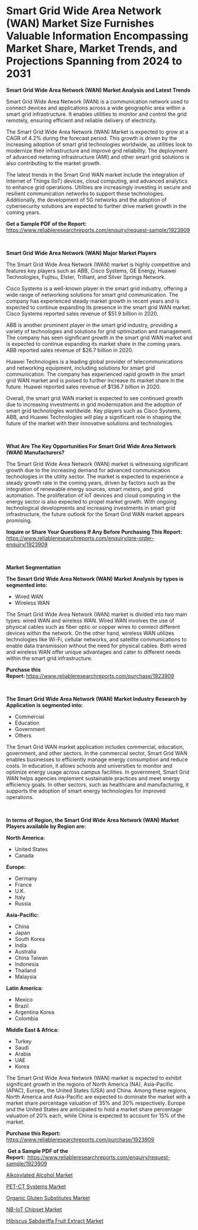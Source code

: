 <p><h1>Smart Grid Wide Area Network (WAN) Market Size Furnishes Valuable Information Encompassing Market Share, Market Trends, and Projections Spanning from 2024 to 2031</h1></p><p><strong>Smart Grid Wide Area Network (WAN) Market Analysis and Latest Trends</strong></p>
<p><p>Smart Grid Wide Area Network (WAN) is a communication network used to connect devices and applications across a wide geographic area within a smart grid infrastructure. It enables utilities to monitor and control the grid remotely, ensuring efficient and reliable delivery of electricity.</p><p>The Smart Grid Wide Area Network (WAN) Market is expected to grow at a CAGR of 4.2% during the forecast period. This growth is driven by the increasing adoption of smart grid technologies worldwide, as utilities look to modernize their infrastructure and improve grid reliability. The deployment of advanced metering infrastructure (AMI) and other smart grid solutions is also contributing to the market growth.</p><p>The latest trends in the Smart Grid WAN market include the integration of Internet of Things (IoT) devices, cloud computing, and advanced analytics to enhance grid operations. Utilities are increasingly investing in secure and resilient communication networks to support these technologies. Additionally, the development of 5G networks and the adoption of cybersecurity solutions are expected to further drive market growth in the coming years.</p></p>
<p><strong>Get a Sample PDF of the Report:&nbsp;</strong> <a href="https://www.reliableresearchreports.com/enquiry/request-sample/1923909">https://www.reliableresearchreports.com/enquiry/request-sample/1923909</a></p>
<p>&nbsp;</p>
<p><strong>Smart Grid Wide Area Network (WAN) Major Market Players</strong></p>
<p><p>The Smart Grid Wide Area Network (WAN) market is highly competitive and features key players such as ABB, Cisco Systems, GE Energy, Huawei Technologies, Fujitsu, Elster, Trilliant, and Silver Springs Network.</p><p>Cisco Systems is a well-known player in the smart grid industry, offering a wide range of networking solutions for smart grid communication. The company has experienced steady market growth in recent years and is expected to continue expanding its presence in the smart grid WAN market. Cisco Systems reported sales revenue of $51.9 billion in 2020.</p><p>ABB is another prominent player in the smart grid industry, providing a variety of technologies and solutions for grid optimization and management. The company has seen significant growth in the smart grid WAN market and is expected to continue expanding its market share in the coming years. ABB reported sales revenue of $26.7 billion in 2020.</p><p>Huawei Technologies is a leading global provider of telecommunications and networking equipment, including solutions for smart grid communication. The company has experienced rapid growth in the smart grid WAN market and is poised to further increase its market share in the future. Huawei reported sales revenue of $136.7 billion in 2020.</p><p>Overall, the smart grid WAN market is expected to see continued growth due to increasing investments in grid modernization and the adoption of smart grid technologies worldwide. Key players such as Cisco Systems, ABB, and Huawei Technologies will play a significant role in shaping the future of the market with their innovative solutions and technologies.</p></p>
<p>&nbsp;</p>
<p><strong>What Are The Key Opportunities For Smart Grid Wide Area Network (WAN) Manufacturers?</strong></p>
<p><p>The Smart Grid Wide Area Network (WAN) market is witnessing significant growth due to the increasing demand for advanced communication technologies in the utility sector. The market is expected to experience a steady growth rate in the coming years, driven by factors such as the integration of renewable energy sources, smart meters, and grid automation. The proliferation of IoT devices and cloud computing in the energy sector is also expected to propel market growth. With ongoing technological developments and increasing investments in smart grid infrastructure, the future outlook for the Smart Grid WAN market appears promising.</p></p>
<p><strong>Inquire or Share Your Questions If Any Before Purchasing This Report:</strong> <a href="https://www.reliableresearchreports.com/enquiry/pre-order-enquiry/1923909">https://www.reliableresearchreports.com/enquiry/pre-order-enquiry/1923909</a></p>
<p>&nbsp;</p>
<p><strong>Market Segmentation</strong></p>
<p><strong>The Smart Grid Wide Area Network (WAN) Market Analysis by types is segmented into:</strong></p>
<p><ul><li>Wired WAN</li><li>Wireless WAN</li></ul></p>
<p><p>The Smart Grid Wide Area Network (WAN) market is divided into two main types: wired WAN and wireless WAN. Wired WAN involves the use of physical cables such as fiber optic or copper wires to connect different devices within the network. On the other hand, wireless WAN utilizes technologies like Wi-Fi, cellular networks, and satellite communications to enable data transmission without the need for physical cables. Both wired and wireless WAN offer unique advantages and cater to different needs within the smart grid infrastructure.</p></p>
<p><strong>Purchase this Report:&nbsp;</strong><a href="https://www.reliableresearchreports.com/purchase/1923909">https://www.reliableresearchreports.com/purchase/1923909</a></p>
<p>&nbsp;</p>
<p><strong>The Smart Grid Wide Area Network (WAN) Market Industry Research by Application is segmented into:</strong></p>
<p><ul><li>Commercial</li><li>Education</li><li>Government</li><li>Others</li></ul></p>
<p><p>The Smart Grid WAN market application includes commercial, education, government, and other sectors. In the commercial sector, Smart Grid WAN enables businesses to efficiently manage energy consumption and reduce costs. In education, it allows schools and universities to monitor and optimize energy usage across campus facilities. In government, Smart Grid WAN helps agencies implement sustainable practices and meet energy efficiency goals. In other sectors, such as healthcare and manufacturing, it supports the adoption of smart energy technologies for improved operations.</p></p>
<p>&nbsp;</p>
<p><strong>In terms of Region, the Smart Grid Wide Area Network (WAN) Market Players available by Region are:</strong></p>
<p>
    <p> <strong> North America: </strong>
        <ul>
            <li>United States</li>
            <li>Canada</li>
        </ul>
        </p> 
    <p> <strong> Europe: </strong>
        <ul>
            <li>Germany</li>
            <li>France</li>
            <li>U.K.</li>
            <li>Italy</li>
            <li>Russia</li>
        </ul>
        </p> 
    <p> <strong> Asia-Pacific: </strong>
        <ul>
            <li>China</li>
            <li>Japan</li>
            <li>South Korea</li>
            <li>India</li>
            <li>Australia</li>
            <li>China Taiwan</li>
            <li>Indonesia</li>
            <li>Thailand</li>
            <li>Malaysia</li>
        </ul>
        </p> 
    <p> <strong> Latin America: </strong>
        <ul>
            <li>Mexico</li>
            <li>Brazil</li>
            <li>Argentina Korea</li>
            <li>Colombia</li>
        </ul>
        </p> 
    <p> <strong> Middle East & Africa: </strong>
        <ul>
            <li>Turkey</li>
            <li>Saudi</li>
            <li>Arabia</li>
            <li>UAE</li>
            <li>Korea</li>
        </ul>
    </p>
    </p>
<p><p>The Smart Grid Wide Area Network (WAN) market is expected to exhibit significant growth in the regions of North America (NA), Asia-Pacific (APAC), Europe, the United States (USA) and China. Among these regions, North America and Asia-Pacific are expected to dominate the market with a market share percentage valuation of 35% and 30% respectively. Europe and the United States are anticipated to hold a market share percentage valuation of 20% each, while China is expected to account for 15% of the market.</p></p>
<p><strong>Purchase this Report: </strong><a href="https://www.reliableresearchreports.com/purchase/1923909">https://www.reliableresearchreports.com/purchase/1923909</a></p>
<p>&nbsp;<strong>Get a Sample PDF of the Report:&nbsp;&nbsp;</strong><a href="https://www.reliableresearchreports.com/enquiry/request-sample/1923909">https://www.reliableresearchreports.com/enquiry/request-sample/1923909</a></p>
<p><strong></strong></p>
<p><p><a href="https://view.publitas.com/reportprime-1/alkoxylated-alcohol-market-size-evaluating-its-market-trends-growth-and-projections-2024-2031/">Alkoxylated Alcohol Market</a></p><p><a href="https://ivy-potential-64b.notion.site/PET-CT-Systems-Market-Size-Growth-Outlook-from-2024-to-2031-projecting-at-Market-s-Trends-Analysis-57a8b86158a5445aaada83f77043e01c">PET-CT Systems Market</a></p><p><a href="https://nifty-kite-d51.notion.site/Organic-Gluten-Substitutes-Market-Size-and-Examines-its-Market-Scope-with-a-Primary-Focus-on-Growt-546bdb6d32ed4c64981b714722bfe5cc">Organic Gluten Substitutes Market</a></p><p><a href="https://five-trouble-98a.notion.site/NB-IoT-Chipset-Market-Size-and-Examines-its-Market-Scope-with-a-Primary-Focus-on-Growth-Opportunit-9e02b4c6da604b29b3359a0df4b3afaf">NB-IoT Chipset Market</a></p><p><a href="https://view.publitas.com/reportprime-1/hibiscus-sabdariffa-fruit-extract-market-size-and-examines-its-market-scope-with-a-primary-focus-on-growth-opportunities-and-forecasted-trends-spanning-from-2024-to-2031/">Hibiscus Sabdariffa Fruit Extract Market</a></p></p>